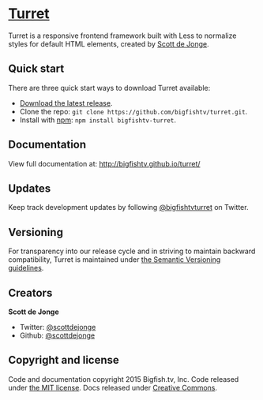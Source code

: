 # [Turret](http://turret.bigfish.tv)

Turret is a responsive frontend framework built with Less to normalize styles for default HTML elements, created by [Scott de Jonge](https://twitter.com/scottdejonge).


## Quick start

There are three quick start ways to download Turret available:

- [Download the latest release](https://github.com/bigfishtv/turret/).
- Clone the repo: `git clone https://github.com/bigfishtv/turret.git`.
- Install with [npm](https://www.npmjs.org): `npm install bigfishtv-turret`.


## Documentation

View full documentation at: <http://bigfishtv.github.io/turret/>


## Updates

Keep track development updates by following [@bigfishtvturret](https://twitter.com/bigfishtvturret) on Twitter.


## Versioning

For transparency into our release cycle and in striving to maintain backward compatibility, Turret is maintained under [the Semantic Versioning guidelines](http://semver.org/).


## Creators

**Scott de Jonge**

- Twitter: [@scottdejonge](https://twitter.com/scottdejonge)
- Github: [@scottdejonge](https://github.com/scottdejonge)


## Copyright and license

Code and documentation copyright 2015 Bigfish.tv, Inc. Code released under [the MIT license](https://github.com/bigfishtv/turret/LICENSE). Docs released under [Creative Commons](https://github.com/bigfishtv/turret/LICENSE).
